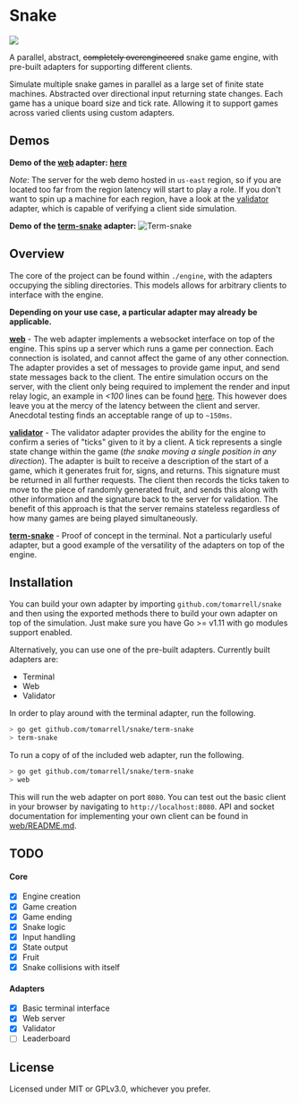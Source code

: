 # Snake
![](https://goreportcard.com/badge/github.com/tomarrell/snake)

A parallel, abstract, ~~completely overengineered~~ snake game engine, with pre-built adapters for supporting different clients.

Simulate multiple snake games in parallel as a large set of finite state machines. Abstracted over directional input returning state changes. Each game has a unique board size and tick rate. Allowing it to support games across varied clients using custom adapters.

## Demos
**Demo of the [web](./web) adapter: [here](http://dev.tomarrell.com:8081)**

*Note*: The server for the web demo hosted in `us-east` region, so if you are located too far from the region latency will start to play a role. If you don't want to spin up a machine for each region, have a look at the [validator](./validator) adapter, which is capable of verifying a client side simulation.

**Demo of the [term-snake](./term-snake) adapter:**
![Term-snake](./images/term_snake_demo.gif)

## Overview
The core of the project can be found within `./engine`, with the adapters occupying the sibling directories. This models allows for arbitrary clients to interface with the engine.

**Depending on your use case, a particular adapter may already be applicable.**

**[web](./web)** - The web adapter implements a websocket interface on top of the engine. This spins up a server which runs a game per connection. Each connection is isolated, and cannot affect the game of any other connection. The adapter provides a set of messages to provide game input, and send state messages back to the client. The entire simulation occurs on the server, with the client only being required to implement the render and input relay logic, an example in *&#60;100* lines can be found [here](./web/static/index.html). This however does leave you at the mercy of the latency between the client and server. Anecdotal testing finds an acceptable range of up to `~150ms`.

**[validator](./validator)** - The validator adapter provides the ability for the engine to confirm a series of "ticks" given to it by a client. A tick represents a single state change within the game (*the snake moving a single position in any direction*). The adapter is built to receive a description of the start of a game, which it generates fruit for, signs, and returns. This signature must be returned in all further requests. The client then records the ticks taken to move to the piece of randomly generated fruit, and sends this along with other information and the signature back to the server for validation. The benefit of this approach is that the server remains stateless regardless of how many games are being played simultaneously.

**[term-snake](./term-snake)** - Proof of concept in the terminal. Not a particularly useful adapter, but a good example of the versatility of the adapters on top of the engine.

## Installation
You can build your own adapter by importing `github.com/tomarrell/snake` and then using the exported methods there to build your own adapter on top of the simulation.
Just make sure you have Go >= v1.11 with go modules support enabled.

Alternatively, you can use one of the pre-built adapters. Currently built adapters are:
- Terminal
- Web
- Validator

In order to play around with the terminal adapter, run the following.
```bash
> go get github.com/tomarrell/snake/term-snake
> term-snake
```

To run a copy of of the included web adapter, run the following.
```bash
> go get github.com/tomarrell/snake/term-snake
> web
```
This will run the web adapter on port `8080`. You can test out the basic client in your browser by navigating to `http://localhost:8080`. API and socket documentation for implementing your own client can be found in [web/README.md](./web/README.md).

## TODO

#### Core
- [x] Engine creation
- [x] Game creation
- [x] Game ending
- [x] Snake logic
- [x] Input handling
- [x] State output
- [x] Fruit
- [x] Snake collisions with itself

#### Adapters
- [x] Basic terminal interface
- [x] Web server
- [x] Validator
- [ ] Leaderboard

## License
Licensed under MIT or GPLv3.0, whichever you prefer.
